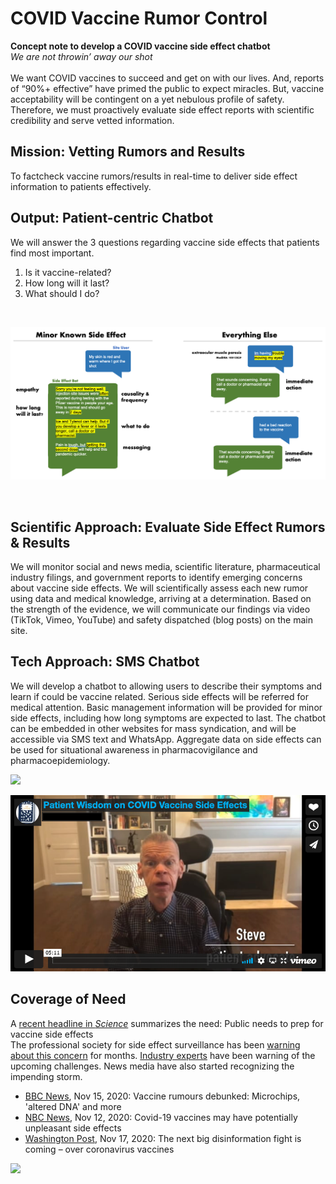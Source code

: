 # COVID Vaccine Rumor Control
**Concept note to develop a COVID vaccine side effect chatbot**<br>
*We are not throwin’ away our shot*
<br>
<br>
We want COVID vaccines to succeed and get on with our lives. And, reports of “90%+ effective” have primed the public to expect miracles. But, vaccine acceptability will be contingent on a yet nebulous profile of safety. Therefore, we must proactively evaluate side effect reports with scientific credibility and serve vetted information.
<br>
## Mission: Vetting Rumors and Results
To factcheck vaccine rumors/results in real-time to deliver side effect information to patients effectively.
<br>

## Output: Patient-centric Chatbot
We will answer the 3 questions regarding vaccine side effects that patients find most important.
1. Is it vaccine-related?
2. How long will it last?
3. What should I do?
<br>

![message examples](/docs/messageexamples3.png)

<br>

## Scientific Approach: Evaluate Side Effect Rumors & Results
We will monitor social and news media, scientific literature, pharmaceutical industry filings, and government reports to identify emerging concerns about vaccine side effects. We will scientifically assess each new rumor using data and medical knowledge, arriving at a determination. Based on the strength of the evidence, we will communicate our findings via video (TikTok, Vimeo, YouTube) and safety dispatched (blog posts) on the main site.

## Tech Approach: SMS Chatbot
We will develop a chatbot to allowing users to describe their symptoms and learn if could be vaccine related. Serious side effects will be referred for medical attention. Basic management information will be provided for minor side effects, including how long symptoms are expected to last. The chatbot can be embedded in other websites for mass syndication, and will be accessible via SMS text and WhatsApp. Aggregate data on side effects can be used for situational awareness in pharmacovigilance and pharmacoepidemiology.

<a href="https://vimeo.com/486023188" rel="demo video">![](https://nabarundg.github.io/vaccinerumorcontrol/docs/vimeo_demo4.png)</a>

![patient vimeo](/docs/patientvideo2.png)

## Coverage of Need
A [recent headline in *Science*](https://science.sciencemag.org/content/370/6520/1022?fbclid=IwAR1glSi-0GalPGx1ASJDzDPfyu91Wk-ODA_NbIYGlz2xrpjCRtceIdrcsPQ) summarizes the need: Public needs to prep for vaccine side effects<br>
The professional society for side effect surveillance has been [warning about this concern](https://link.springer.com/article/10.1007/s40264-020-00941-4) for months. [Industry experts](https://www.mymedsandme.com/resources/whitepapers/impact-covid-19-vaccination-on-safety-reporting-and-liability) have been warning of the upcoming challenges. News media have also started recognizing the impending storm.

+ [BBC News](https://www.bbc.com/news/54893437), Nov 15, 2020: Vaccine rumours debunked: Microchips, 'altered DNA' and more
+ [NBC News](https://www.nbcnews.com/health/health-news/covid-19-vaccines-may-have-potentially-unpleasant-side-effects-n1247485), Nov 12, 2020: Covid-19 vaccines may have potentially unpleasant side effects
+ [Washington Post](https://www.washingtonpost.com/politics/2020/11/17/cybersecurity-202-next-big-disinformation-fight-is-coming-over-coronavirus-vaccines/), Nov 17, 2020: The next big disinformation fight is coming – over coronavirus vaccines

<a href="https://science.sciencemag.org/content/370/6520/1022" rel="demo video">![](https://nabarundg.github.io/vaccinerumorcontrol/docs/scienceheadline2.png)</a>

